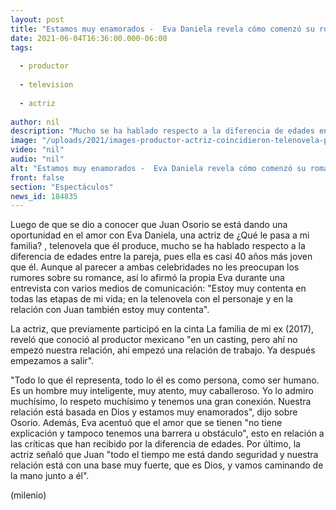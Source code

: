 ```yaml
---
layout: post
title: "Estamos muy enamorados -  Eva Daniela revela cómo comenzó su romance con Juan Osorio"
date: 2021-06-04T16:36:00.000-06:00
tags:
  
  - productor
  
  - television
  
  - actriz
  
author: nil
description: "Mucho se ha hablado respecto a la diferencia de edades entre la pareja, pues ella es casi 40 años más joven que él. "
image: "/uploads/2021/images-productor-actriz-coincidieron-telenovela-pasa.jpg"
video: "nil"
audio: "nil"
alt: "Estamos muy enamorados -  Eva Daniela revela cómo comenzó su romance con Juan Osorio"
front: false
section: "Espectáculos"
news_id: 184835
---
```


Luego de que se dio a conocer que Juan Osorio se está dando una oportunidad en el amor con Eva Daniela, una actriz de ¿Qué le pasa a mi familia? , telenovela que él produce, mucho se ha hablado respecto a la diferencia de edades entre la pareja, pues ella es casi 40 años más joven que él.  Aunque al parecer a ambas celebridades no les preocupan los rumores sobre su romance, así lo afirmó la propia Eva durante una entrevista con varios medios de comunicación: "Estoy muy contenta en todas las etapas de mi vida; en la telenovela con el personaje y en la relación con Juan también estoy muy contenta". 

La actriz, que previamente participó en la cinta La familia de mi ex (2017), reveló que conoció al productor mexicano "en un casting, pero ahí no empezó nuestra relación, ahí empezó una relación de trabajo. Ya después empezamos a salir". 

"Todo lo que él representa, todo lo él es como persona, como ser humano. Es un hombre muy inteligente, muy atento, muy caballeroso. Yo lo admiro muchísimo, lo respeto muchísimo y tenemos una gran conexión. Nuestra relación está basada en Dios y estamos muy enamorados", dijo sobre Osorio. 
Además, Eva acentuó que el amor que se tienen "no tiene explicación y tampoco tenemos una barrera u obstáculo", esto en relación a las críticas que han recibido por la diferencia de edades. 
Por último, la actriz señaló que Juan "todo el tiempo me está dando seguridad y nuestra relación está con una base muy fuerte, que es Dios, y vamos caminando de la mano junto a él".  

(milenio)